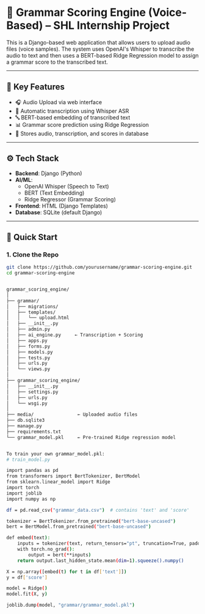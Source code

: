 # 🎤 Grammar Scoring Engine (Voice-Based) – SHL Internship Project

This is a Django-based web application that allows users to upload audio files (voice samples). The system uses OpenAI's Whisper to transcribe the audio to text and then uses a BERT-based Ridge Regression model to assign a grammar score to the transcribed text.

---

## 🧠 Key Features

- 🎧 Audio Upload via web interface
- 🤖 Automatic transcription using Whisper ASR
- 🔤 BERT-based embedding of transcribed text
- 📊 Grammar score prediction using Ridge Regression
- 💾 Stores audio, transcription, and scores in database

---

## ⚙️ Tech Stack

- **Backend**: Django (Python)
- **AI/ML**:
  - OpenAI Whisper (Speech to Text)
  - BERT (Text Embedding)
  - Ridge Regressor (Grammar Scoring)
- **Frontend**: HTML (Django Templates)
- **Database**: SQLite (default Django)

---

## 🚀 Quick Start

### 1. Clone the Repo

```bash
git clone https://github.com/yourusername/grammar-scoring-engine.git
cd grammar-scoring-engine


grammar_scoring_engine/
│
├── grammar/
│   ├── migrations/
│   ├── templates/
│   │   └── upload.html
│   ├── __init__.py
│   ├── admin.py
│   ├── ai_engine.py     ← Transcription + Scoring
│   ├── apps.py
│   ├── forms.py
│   ├── models.py
│   ├── tests.py
│   ├── urls.py
│   └── views.py
│
├── grammar_scoring_engine/
│   ├── __init__.py
│   ├── settings.py
│   ├── urls.py
│   └── wsgi.py
│
├── media/                ← Uploaded audio files
├── db.sqlite3
├── manage.py
├── requirements.txt
└── grammar_model.pkl     ← Pre-trained Ridge regression model


To train your own grammar_model.pkl:
# train_model.py

import pandas as pd
from transformers import BertTokenizer, BertModel
from sklearn.linear_model import Ridge
import torch
import joblib
import numpy as np

df = pd.read_csv("grammar_data.csv")  # contains 'text' and 'score'

tokenizer = BertTokenizer.from_pretrained("bert-base-uncased")
bert = BertModel.from_pretrained("bert-base-uncased")

def embed(text):
    inputs = tokenizer(text, return_tensors="pt", truncation=True, padding=True)
    with torch.no_grad():
        output = bert(**inputs)
    return output.last_hidden_state.mean(dim=1).squeeze().numpy()

X = np.array([embed(t) for t in df['text']])
y = df['score']

model = Ridge()
model.fit(X, y)

joblib.dump(model, "grammar/grammar_model.pkl")
